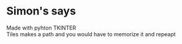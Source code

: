 # Simon's says
Made with pyhton TKINTER  
Tiles makes a path and you would have to memorize it and repeapt
